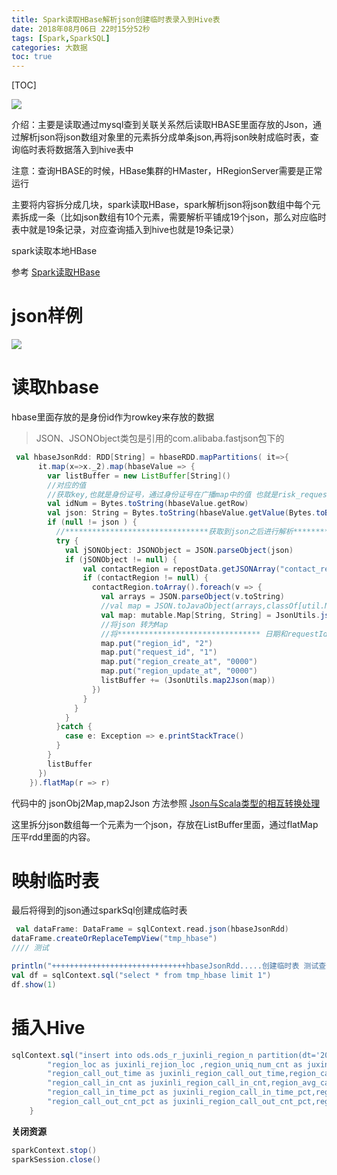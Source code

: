 ```yaml
---
title: Spark读取HBase解析json创建临时表录入到Hive表
date: 2018年08月06日 22时15分52秒
tags: [Spark,SparkSQL]
categories: 大数据
toc: true
---
```


[TOC]

![](http://img.gangtieguo.cn/0069RVTdgy1fu81r6j5e5j30ji09c3z1.jpg)

介绍：主要是读取通过mysql查到关联关系然后读取HBASE里面存放的Json，通过解析json将json数组对象里的元素拆分成单条json,再将json映射成临时表，查询临时表将数据落入到hive表中

注意：查询HBASE的时候，HBase集群的HMaster，HRegionServer需要是正常运行

主要将内容拆分成几块，spark读取HBase，spark解析json将json数组中每个元素拆成一条（比如json数组有10个元素，需要解析平铺成19个json，那么对应临时表中就是19条记录，对应查询插入到hive也就是19条记录）

spark读取本地HBase

<!-- more -->

参考 [Spark读取HBase](http://www.gangtieguo.cn/2018/08/11/Spark读取Hbase/)

# json样例

![](http://img.gangtieguo.cn/006tNbRwgy1fu53tng462j31721e6afd.jpg)



# 读取hbase

hbase里面存放的是身份id作为rowkey来存放的数据

> JSON、JSONObject类包是引用的com.alibaba.fastjson包下的

```scala
 val hbaseJsonRdd: RDD[String] = hbaseRDD.mapPartitions( it=>{
      it.map(x=>x._2).map(hbaseValue => {
        var listBuffer = new ListBuffer[String]()
        //对应的值
        //获取key,也就是身份证号，通过身份证号在广播map中的值 也就是risk_request_id
        val idNum = Bytes.toString(hbaseValue.getRow)
        val json: String = Bytes.toString(hbaseValue.getValue(Bytes.toBytes("cf"), Bytes.toBytes(s"273468436_data")))
        if (null != json ) {
          //********************************获取到json之后进行解析********************************
          try {
            val jSONObject: JSONObject = JSON.parseObject(json)
            if (jSONObject != null) {
                val contactRegion = repostData.getJSONArray("contact_region")
                if (contactRegion != null) {
                  contactRegion.toArray().foreach(v => {
                    val arrays = JSON.parseObject(v.toString)
                    //val map = JSON.toJavaObject(arrays,classOf[util.Map[String,String]])
                    val map: mutable.Map[String, String] = JsonUtils.jsonObj2Map(arrays)
                    //将json 转为Map
                    //将******************************** 日期和requestId request_id封装到 map里面********************************，再将map转为json
                    map.put("region_id", "2")
                    map.put("request_id", "1")
                    map.put("region_create_at", "0000")
                    map.put("region_update_at", "0000")
                    listBuffer += (JsonUtils.map2Json(map))
                  })
                }
              }
            }
          }catch {
            case e: Exception => e.printStackTrace()
          }
        }
        listBuffer
      })
    }).flatMap(r => r)
```

代码中的 jsonObj2Map,map2Json 方法参照 [Json与Scala类型的相互转换处理](http://www.gangtieguo.cn/2018/08/11/Json与Scala类型的一些互相转换处理/)

这里拆分json数组每一个元素为一个json，存放在ListBuffer里面，通过flatMap压平rdd里面的内容。

# 映射临时表

最后将得到的json通过sparkSql创建成临时表

```scala
 val dataFrame: DataFrame = sqlContext.read.json(hbaseJsonRdd)
dataFrame.createOrReplaceTempView("tmp_hbase")
//// 测试

println("++++++++++++++++++++++++++++++hbaseJsonRdd.....创建临时表 测试查询数据  ......++++++++++++++++++++++++++++++")
val df = sqlContext.sql("select * from tmp_hbase limit 1")
df.show(1)
```

# 插入Hive

```scala
sqlContext.sql("insert into ods.ods_r_juxinli_region_n partition(dt='20180101') select region_id as juxinli_region_id,request_id as juxinli_request_id," +
        "region_loc as juxinli_rejion_loc ,region_uniq_num_cnt as juxinli_region_uniq_num_cnt ," +
        "region_call_out_time as juxinli_region_call_out_time,region_call_in_time as juxinli_region_call_in_time,region_call_out_cnt as juxinli_region_call_out_cnt," +
        "region_call_in_cnt as juxinli_region_call_in_cnt,region_avg_call_in_time as juxinli_region_avg_call_in_time,region_avg_call_out_time as juxinli_region_avg_call_out_time," +
        "region_call_in_time_pct as juxinli_region_call_in_time_pct,region_call_out_time_pct as juxinli_region_call_out_time_pct ,region_call_in_cnt_pct as juxinli_region_call_in_cnt_pct," +
        "region_call_out_cnt_pct as juxinli_region_call_out_cnt_pct,region_create_at as juxinli_region_create_at,region_update_at as juxinli_region_update_at from tmp_hbase")
    }
```

**关闭资源**

```scala
sparkContext.stop()
sparkSession.close()
```